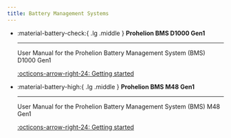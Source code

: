 ```yaml
---
title: Battery Management Systems
---
```


<div class="grid cards" markdown>

-   :material-battery-check:{ .lg .middle } __Prohelion BMS D1000 Gen1__

    ---

    User Manual for the Prohelion Battery Management System (BMS) D1000 Gen1

    [:octicons-arrow-right-24: Getting started](Prohelion_BMS_D1000_Gen1/index.md)

-   :material-battery-high:{ .lg .middle } __Prohelion BMS M48 Gen1__

    ---

    User Manual for the Prohelion Battery Management System (BMS) M48 Gen1

    [:octicons-arrow-right-24: Getting started](Prohelion_BMS_M48_Gen1/index.md)

</div>
